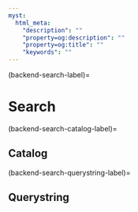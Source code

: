 ```yaml
---
myst:
  html_meta:
    "description": ""
    "property=og:description": ""
    "property=og:title": ""
    "keywords": ""
---
```


(backend-search-label)=

# Search


(backend-search-catalog-label)=

## Catalog


(backend-search-querystring-label)=

## Querystring


